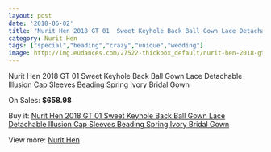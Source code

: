 ```yaml
---
layout: post
date: '2018-06-02'
title: "Nurit Hen 2018 GT 01  Sweet Keyhole Back Ball Gown Lace Detachable Illusion Cap Sleeves Beading Spring Ivory Bridal Gown"
category: Nurit Hen
tags: ["special","beading","crazy","unique","wedding"]
image: http://img.eudances.com/27522-thickbox_default/nurit-hen-2018-gt-01-sweet-keyhole-back-ball-gown-lace-detachable-illusion-cap-sleeves-beading-spring-ivory-bridal-gown.jpg
---
```

Nurit Hen 2018 GT 01  Sweet Keyhole Back Ball Gown Lace Detachable Illusion Cap Sleeves Beading Spring Ivory Bridal Gown

On Sales: **$658.98**
<a href="https://www.eudances.com/en/nurit-hen/9178-nurit-hen-2018-gt-01-sweet-keyhole-back-ball-gown-lace-detachable-illusion-cap-sleeves-beading-spring-ivory-bridal-gown.html"><amp-img layout="responsive" width="600" height="600" src="//img.eudances.com/27522-thickbox_default/nurit-hen-2018-gt-01-sweet-keyhole-back-ball-gown-lace-detachable-illusion-cap-sleeves-beading-spring-ivory-bridal-gown.jpg" alt="Nurit Hen 2018 GT 01  Sweet Keyhole Back Ball Gown Lace Detachable Illusion Cap Sleeves Beading Spring Ivory Bridal Gown 0" /></a>
<a href="https://www.eudances.com/en/nurit-hen/9178-nurit-hen-2018-gt-01-sweet-keyhole-back-ball-gown-lace-detachable-illusion-cap-sleeves-beading-spring-ivory-bridal-gown.html"><amp-img layout="responsive" width="600" height="600" src="//img.eudances.com/27529-thickbox_default/nurit-hen-2018-gt-01-sweet-keyhole-back-ball-gown-lace-detachable-illusion-cap-sleeves-beading-spring-ivory-bridal-gown.jpg" alt="Nurit Hen 2018 GT 01  Sweet Keyhole Back Ball Gown Lace Detachable Illusion Cap Sleeves Beading Spring Ivory Bridal Gown 1" /></a>
<a href="https://www.eudances.com/en/nurit-hen/9178-nurit-hen-2018-gt-01-sweet-keyhole-back-ball-gown-lace-detachable-illusion-cap-sleeves-beading-spring-ivory-bridal-gown.html"><amp-img layout="responsive" width="600" height="600" src="//img.eudances.com/27528-thickbox_default/nurit-hen-2018-gt-01-sweet-keyhole-back-ball-gown-lace-detachable-illusion-cap-sleeves-beading-spring-ivory-bridal-gown.jpg" alt="Nurit Hen 2018 GT 01  Sweet Keyhole Back Ball Gown Lace Detachable Illusion Cap Sleeves Beading Spring Ivory Bridal Gown 2" /></a>
<a href="https://www.eudances.com/en/nurit-hen/9178-nurit-hen-2018-gt-01-sweet-keyhole-back-ball-gown-lace-detachable-illusion-cap-sleeves-beading-spring-ivory-bridal-gown.html"><amp-img layout="responsive" width="600" height="600" src="//img.eudances.com/27527-thickbox_default/nurit-hen-2018-gt-01-sweet-keyhole-back-ball-gown-lace-detachable-illusion-cap-sleeves-beading-spring-ivory-bridal-gown.jpg" alt="Nurit Hen 2018 GT 01  Sweet Keyhole Back Ball Gown Lace Detachable Illusion Cap Sleeves Beading Spring Ivory Bridal Gown 3" /></a>
<a href="https://www.eudances.com/en/nurit-hen/9178-nurit-hen-2018-gt-01-sweet-keyhole-back-ball-gown-lace-detachable-illusion-cap-sleeves-beading-spring-ivory-bridal-gown.html"><amp-img layout="responsive" width="600" height="600" src="//img.eudances.com/27526-thickbox_default/nurit-hen-2018-gt-01-sweet-keyhole-back-ball-gown-lace-detachable-illusion-cap-sleeves-beading-spring-ivory-bridal-gown.jpg" alt="Nurit Hen 2018 GT 01  Sweet Keyhole Back Ball Gown Lace Detachable Illusion Cap Sleeves Beading Spring Ivory Bridal Gown 4" /></a>
<a href="https://www.eudances.com/en/nurit-hen/9178-nurit-hen-2018-gt-01-sweet-keyhole-back-ball-gown-lace-detachable-illusion-cap-sleeves-beading-spring-ivory-bridal-gown.html"><amp-img layout="responsive" width="600" height="600" src="//img.eudances.com/27525-thickbox_default/nurit-hen-2018-gt-01-sweet-keyhole-back-ball-gown-lace-detachable-illusion-cap-sleeves-beading-spring-ivory-bridal-gown.jpg" alt="Nurit Hen 2018 GT 01  Sweet Keyhole Back Ball Gown Lace Detachable Illusion Cap Sleeves Beading Spring Ivory Bridal Gown 5" /></a>
<a href="https://www.eudances.com/en/nurit-hen/9178-nurit-hen-2018-gt-01-sweet-keyhole-back-ball-gown-lace-detachable-illusion-cap-sleeves-beading-spring-ivory-bridal-gown.html"><amp-img layout="responsive" width="600" height="600" src="//img.eudances.com/27524-thickbox_default/nurit-hen-2018-gt-01-sweet-keyhole-back-ball-gown-lace-detachable-illusion-cap-sleeves-beading-spring-ivory-bridal-gown.jpg" alt="Nurit Hen 2018 GT 01  Sweet Keyhole Back Ball Gown Lace Detachable Illusion Cap Sleeves Beading Spring Ivory Bridal Gown 6" /></a>
<a href="https://www.eudances.com/en/nurit-hen/9178-nurit-hen-2018-gt-01-sweet-keyhole-back-ball-gown-lace-detachable-illusion-cap-sleeves-beading-spring-ivory-bridal-gown.html"><amp-img layout="responsive" width="600" height="600" src="//img.eudances.com/27523-thickbox_default/nurit-hen-2018-gt-01-sweet-keyhole-back-ball-gown-lace-detachable-illusion-cap-sleeves-beading-spring-ivory-bridal-gown.jpg" alt="Nurit Hen 2018 GT 01  Sweet Keyhole Back Ball Gown Lace Detachable Illusion Cap Sleeves Beading Spring Ivory Bridal Gown 7" /></a>

Buy it: [Nurit Hen 2018 GT 01  Sweet Keyhole Back Ball Gown Lace Detachable Illusion Cap Sleeves Beading Spring Ivory Bridal Gown](https://www.eudances.com/en/nurit-hen/9178-nurit-hen-2018-gt-01-sweet-keyhole-back-ball-gown-lace-detachable-illusion-cap-sleeves-beading-spring-ivory-bridal-gown.html "Nurit Hen 2018 GT 01  Sweet Keyhole Back Ball Gown Lace Detachable Illusion Cap Sleeves Beading Spring Ivory Bridal Gown")

View more: [Nurit Hen](https://www.eudances.com/en/139-nurit-hen "Nurit Hen")